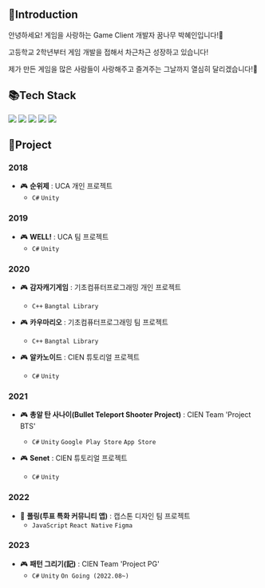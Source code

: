 
## 👏Introduction
안녕하세요! 게임을 사랑하는 Game Client 개발자 꿈나무 박혜인입니다!🌳

고등학교 2학년부터 게임 개발을 접해서 차근차근 성장하고 있습니다!

제가 만든 게임을 많은 사람들이 사랑해주고 즐겨주는 그날까지 열심히 달리겠습니다!🙆


## 📚Tech Stack
<img src="https://img.shields.io/badge/C%23-239120?style=flat&logo=Csharp&logoColor=white"/></a>
<img src="https://img.shields.io/badge/Unity-000000?style=flat&logo=Unity&logoColor=white"/></a>
<img src="https://img.shields.io/badge/Java-007396?style=flat&logo=OpenJDK&logoColor=white"/></a>
<img src="https://img.shields.io/badge/ReactNative-61DAFB?style=flat&logo=React&logoColor=white"/></a>
<img src="https://img.shields.io/badge/Git-F05032?style=flat&logo=Git&logoColor=white"/>


## 🧩Project
### 2018
  - 🎮 __순위제__ : UCA 개인 프로젝트
    - `C#` `Unity`
    
### 2019
  - 🎮 __WELL!__ : UCA 팀 프로젝트
    - `C#` `Unity` 
    
### 2020
  - 🎮 __감자캐기게임__ : 기초컴퓨터프로그래밍 개인 프로젝트
    - `C++` `Bangtal Library`
   
  - 🎮 __카우마리오__ : 기초컴퓨터프로그래밍 팀 프로젝트
    - `C++` `Bangtal Library`
  
  - 🎮 __알카노이드__  : CIEN 튜토리얼 프로젝트
    - `C#` `Unity`
### 2021
  - 🎮 __총알 탄 사나이(Bullet Teleport Shooter Project)__ : CIEN Team 'Project BTS'
    - `C#` `Unity` `Google Play Store` `App Store`
  
  - 🎮 __Senet__  : CIEN 튜토리얼 프로젝트
    - `C#` `Unity`
### 2022
  - 📱 __폴링(투표 특화 커뮤니티 앱)__ : 캡스톤 디자인 팀 프로젝트
    - `JavaScript` `React Native` `Figma`
### 2023
  - 🎮 __패턴 그리기(記)__ : CIEN Team 'Project PG'
    - `C#` `Unity` `On Going (2022.08~)`
